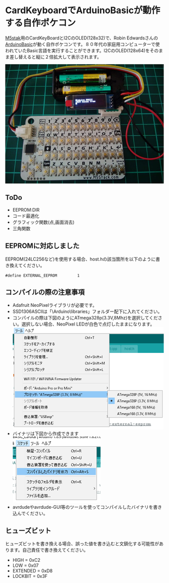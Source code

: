 # CardKeyboardでArduinoBasicが動作する自作ポケコン
[M5stak](https://m5stack.com/)用のCardKeyBoardとI2CのOLED(128x32)で、Robin Edwardsさんの[ArduinoBasic](https://github.com/robinhedwards/ArduinoBASIC)が動く自作ポケコンです。８０年代の家庭用コンピューターで使われていたBasic言語を実行することができます。I2CのOLED(128x64)をそのまま差し替えると縦に２倍拡大して表示されます。<br>

![image](./img/img001.jpg)


## ToDo
- EEPROM:DIR
- コード最適化
- グラフィック関数(点,画面消去)
- 三角関数

## EEPROMに対応しました
EEPROM(24LC256など)を使用する場合、host.hの該当箇所を以下のように書き換えてください。
```
#define EXTERNAL_EEPROM         1
```

## コンパイルの際の注意事項
- Adafruit NeoPixelライブラリが必要です。
- SSD1306ASCIIは「\Arduino\libraries」フォルダー配下に入れてください。
- コンパイルの際は下図のようにATmega328p(3.3V,8Mhz)を選択してください。選択しない場合、NeoPixel LEDが白色で点灯したままになります。<br>![image](./img/img002.PNG)<br>
- バイナリは下図から作成できます<br>![image](./img/img003.PNG)<br>
- avrdudeやavrdude-GUI等のツールを使ってコンパイルしたバイナリを書き込んでください。

## ヒューズビット
ヒューズビットを書き換える場合、誤った値を書き込むと文鎮化する可能性があります。自己責任で書き換えてください。<br>
- HIGH = 0xC2
- LOW = 0x07
- EXTENDED = 0xD8
- LOCKBIT = 0x3F
